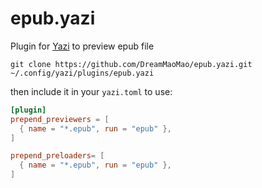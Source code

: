 # epub.yazi

Plugin for [Yazi](https://github.com/sxyazi/yazi) to preview epub file

```linux
git clone https://github.com/DreamMaoMao/epub.yazi.git ~/.config/yazi/plugins/epub.yazi
```

then include it in your `yazi.toml` to use:

```toml
[plugin]
prepend_previewers = [
  { name = "*.epub", run = "epub" },
]

prepend_preloaders= [
  { name = "*.epub", run = "epub" },
]
```
